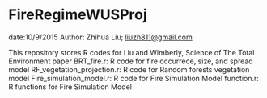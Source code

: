 # FireRegimeWUSProj
date:10/9/2015
Author: Zhihua Liu; liuzh811@gmail.com

This repository stores R codes for Liu and Wimberly, Science of The Total Environment paper
BRT_fire.r: R code for fire occurrece, size, and spread model
RF_vegetation_projection.r: R code for Random forests vegetation model
Fire_simulation_model.r: R code for Fire Simulation Model
function.r: R functions for Fire Simulation Model
